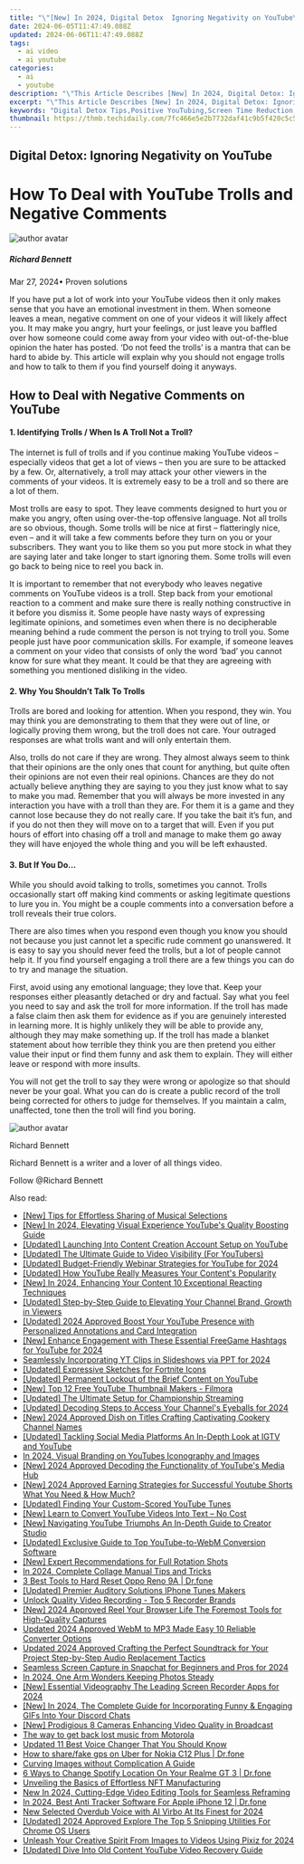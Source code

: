 ```yaml
---
title: "\"[New] In 2024, Digital Detox  Ignoring Negativity on YouTube\""
date: 2024-06-05T11:47:49.088Z
updated: 2024-06-06T11:47:49.088Z
tags:
  - ai video
  - ai youtube
categories:
  - ai
  - youtube
description: "\"This Article Describes [New] In 2024, Digital Detox: Ignoring Negativity on YouTube\""
excerpt: "\"This Article Describes [New] In 2024, Digital Detox: Ignoring Negativity on YouTube\""
keywords: "Digital Detox Tips,Positive YouTubing,Screen Time Reduction,Mental Wellness Online,Filter Out Negativity,YouTube Mindful Viewing,Balance Internet Use"
thumbnail: https://thmb.techidaily.com/7fc466e5e2b7732daf41c9b5f420c5c5add88815dae1954866b21ab967027c21.jpg
---
```


## Digital Detox: Ignoring Negativity on YouTube

# How To Deal with YouTube Trolls and Negative Comments

![author avatar](https://images.wondershare.com/filmora/article-images/richard-bennett.jpg)

##### Richard Bennett

 Mar 27, 2024• Proven solutions

 If you have put a lot of work into your YouTube videos then it only makes sense that you have an emotional investment in them. When someone leaves a mean, negative comment on one of your videos it will likely affect you. It may make you angry, hurt your feelings, or just leave you baffled over how someone could come away from your video with out-of-the-blue opinion the hater has posted. ‘Do not feed the trolls’ is a mantra that can be hard to abide by. This article will explain why you should not engage trolls and how to talk to them if you find yourself doing it anyways.

## How to Deal with Negative Comments on YouTube

#### 1\. Identifying Trolls / When Is A Troll Not a Troll?

 The internet is full of trolls and if you continue making YouTube videos – especially videos that get a lot of views – then you are sure to be attacked by a few. Or, alternatively, a troll may attack your other viewers in the comments of your videos. It is extremely easy to be a troll and so there are a lot of them.

 Most trolls are easy to spot. They leave comments designed to hurt you or make you angry, often using over-the-top offensive language. Not all trolls are so obvious, though. Some trolls will be nice at first – flatteringly nice, even – and it will take a few comments before they turn on you or your subscribers. They want you to like them so you put more stock in what they are saying later and take longer to start ignoring them. Some trolls will even go back to being nice to reel you back in.

 It is important to remember that not everybody who leaves negative comments on YouTube videos is a troll. Step back from your emotional reaction to a comment and make sure there is really nothing constructive in it before you dismiss it. Some people have nasty ways of expressing legitimate opinions, and sometimes even when there is no decipherable meaning behind a rude comment the person is not trying to troll you. Some people just have poor communication skills. For example, if someone leaves a comment on your video that consists of only the word ‘bad’ you cannot know for sure what they meant. It could be that they are agreeing with something you mentioned disliking in the video.

#### 2\. Why You Shouldn’t Talk To Trolls

 Trolls are bored and looking for attention. When you respond, they win. You may think you are demonstrating to them that they were out of line, or logically proving them wrong, but the troll does not care. Your outraged responses are what trolls want and will only entertain them.

 Also, trolls do not care if they are wrong. They almost always seem to think that their opinions are the only ones that count for anything, but quite often their opinions are not even their real opinions. Chances are they do not actually believe anything they are saying to you they just know what to say to make you mad. Remember that you will always be more invested in any interaction you have with a troll than they are. For them it is a game and they cannot lose because they do not really care. If you take the bait it’s fun, and if you do not then they will move on to a target that will. Even if you put hours of effort into chasing off a troll and manage to make them go away they will have enjoyed the whole thing and you will be left exhausted.

#### 3\. But If You Do…

 While you should avoid talking to trolls, sometimes you cannot. Trolls occasionally start off making kind comments or asking legitimate questions to lure you in. You might be a couple comments into a conversation before a troll reveals their true colors.

 There are also times when you respond even though you know you should not because you just cannot let a specific rude comment go unanswered. It is easy to say you should never feed the trolls, but a lot of people cannot help it. If you find yourself engaging a troll there are a few things you can do to try and manage the situation.

 First, avoid using any emotional language; they love that. Keep your responses either pleasantly detached or dry and factual. Say what you feel you need to say and ask the troll for more information. If the troll has made a false claim then ask them for evidence as if you are genuinely interested in learning more. It is highly unlikely they will be able to provide any, although they may make something up. If the troll has made a blanket statement about how terrible they think you are then pretend you either value their input or find them funny and ask them to explain. They will either leave or respond with more insults.

 You will not get the troll to say they were wrong or apologize so that should never be your goal. What you can do is create a public record of the troll being corrected for others to judge for themselves. If you maintain a calm, unaffected, tone then the troll will find you boring.

![author avatar](https://images.wondershare.com/filmora/article-images/richard-bennett.jpg)

Richard Bennett

Richard Bennett is a writer and a lover of all things video.

Follow @Richard Bennett

<span class="atpl-alsoreadstyle">Also read:</span>
<div><ul>
<li><a href="https://facebook-video-footage.techidaily.com/new-tips-for-effortless-sharing-of-musical-selections/"><u>[New] Tips for Effortless Sharing of Musical Selections</u></a></li>
<li><a href="https://facebook-video-footage.techidaily.com/new-in-2024-elevating-visual-experience-youtubes-quality-boosting-guide/"><u>[New] In 2024, Elevating Visual Experience  YouTube's Quality Boosting Guide</u></a></li>
<li><a href="https://facebook-video-footage.techidaily.com/updated-launching-into-content-creation-account-setup-on-youtube/"><u>[Updated] Launching Into Content Creation  Account Setup on YouTube</u></a></li>
<li><a href="https://facebook-video-footage.techidaily.com/updated-the-ultimate-guide-to-video-visibility-for-youtubers/"><u>[Updated] The Ultimate Guide to Video Visibility (For YouTubers)</u></a></li>
<li><a href="https://facebook-video-footage.techidaily.com/updated-budget-friendly-webinar-strategies-for-youtube-for-2024/"><u>[Updated] Budget-Friendly Webinar Strategies for YouTube for 2024</u></a></li>
<li><a href="https://facebook-video-footage.techidaily.com/updated-how-youtube-really-measures-your-contents-popularity/"><u>[Updated] How YouTube Really Measures Your Content's Popularity</u></a></li>
<li><a href="https://facebook-video-footage.techidaily.com/new-in-2024-enhancing-your-content-10-exceptional-reacting-techniques/"><u>[New] In 2024, Enhancing Your Content  10 Exceptional Reacting Techniques</u></a></li>
<li><a href="https://facebook-video-footage.techidaily.com/updated-step-by-step-guide-to-elevating-your-channel-brand-growth-in-viewers/"><u>[Updated] Step-by-Step Guide to Elevating Your Channel Brand, Growth in Viewers</u></a></li>
<li><a href="https://facebook-video-footage.techidaily.com/updated-2024-approved-boost-your-youtube-presence-with-personalized-annotations-and-card-integration/"><u>[Updated] 2024 Approved  Boost Your YouTube Presence with Personalized Annotations and Card Integration</u></a></li>
<li><a href="https://facebook-video-footage.techidaily.com/new-enhance-engagement-with-these-essential-freegame-hashtags-for-youtube-for-2024/"><u>[New] Enhance Engagement with These Essential FreeGame Hashtags for YouTube for 2024</u></a></li>
<li><a href="https://facebook-video-footage.techidaily.com/seamlessly-incorporating-yt-clips-in-slideshows-via-ppt-for-2024/"><u>Seamlessly Incorporating YT Clips in Slideshows via PPT for 2024</u></a></li>
<li><a href="https://facebook-video-footage.techidaily.com/updated-expressive-sketches-for-fortnite-icons/"><u>[Updated] Expressive Sketches for Fortnite Icons</u></a></li>
<li><a href="https://facebook-video-footage.techidaily.com/updated-permanent-lockout-of-the-brief-content-on-youtube/"><u>[Updated] Permanent Lockout of the Brief Content on YouTube</u></a></li>
<li><a href="https://facebook-video-footage.techidaily.com/new-top-12-free-youtube-thumbnail-makers-filmora/"><u>[New] Top 12 Free YouTube Thumbnail Makers - Filmora</u></a></li>
<li><a href="https://facebook-video-footage.techidaily.com/updated-the-ultimate-setup-for-championship-streaming/"><u>[Updated] The Ultimate Setup for Championship Streaming</u></a></li>
<li><a href="https://facebook-video-footage.techidaily.com/updated-decoding-steps-to-access-your-channels-eyeballs-for-2024/"><u>[Updated] Decoding Steps to Access Your Channel's Eyeballs for 2024</u></a></li>
<li><a href="https://facebook-video-footage.techidaily.com/new-2024-approved-dish-on-titles-crafting-captivating-cookery-channel-names/"><u>[New] 2024 Approved  Dish on Titles  Crafting Captivating Cookery Channel Names</u></a></li>
<li><a href="https://facebook-video-footage.techidaily.com/updated-tackling-social-media-platforms-an-in-depth-look-at-igtv-and-youtube/"><u>[Updated] Tackling Social Media Platforms  An In-Depth Look at IGTV and YouTube</u></a></li>
<li><a href="https://facebook-video-footage.techidaily.com/in-2024-visual-branding-on-youtubes-iconography-and-images/"><u>In 2024, Visual Branding on YouTubes  Iconography and Images</u></a></li>
<li><a href="https://facebook-video-footage.techidaily.com/new-2024-approved-decoding-the-functionality-of-youtubes-media-hub/"><u>[New] 2024 Approved  Decoding the Functionality of YouTube's Media Hub</u></a></li>
<li><a href="https://facebook-video-footage.techidaily.com/new-2024-approved-earning-strategies-for-successful-youtube-shorts-what-you-need-and-how-much/"><u>[New] 2024 Approved  Earning Strategies for Successful Youtube Shorts  What You Need & How Much?</u></a></li>
<li><a href="https://facebook-video-footage.techidaily.com/updated-finding-your-custom-scored-youtube-tunes/"><u>[Updated] Finding Your Custom-Scored YouTube Tunes</u></a></li>
<li><a href="https://facebook-video-footage.techidaily.com/new-learn-to-convert-youtube-videos-into-text-no-cost/"><u>[New] Learn to Convert YouTube Videos Into Text – No Cost</u></a></li>
<li><a href="https://facebook-video-footage.techidaily.com/new-navigating-youtube-triumphs-an-in-depth-guide-to-creator-studio/"><u>[New] Navigating YouTube Triumphs  An In-Depth Guide to Creator Studio</u></a></li>
<li><a href="https://facebook-video-footage.techidaily.com/updated-exclusive-guide-to-top-youtube-to-webm-conversion-software/"><u>[Updated] Exclusive Guide to Top YouTube-to-WebM Conversion Software</u></a></li>
<li><a href="https://some-knowledge.techidaily.com/new-expert-recommendations-for-full-rotation-shots/"><u>[New] Expert Recommendations for Full Rotation Shots</u></a></li>
<li><a href="https://extra-hints.techidaily.com/in-2024-complete-collage-manual-tips-and-tricks/"><u>In 2024, Complete Collage Manual  Tips and Tricks</u></a></li>
<li><a href="https://phone-solutions.techidaily.com/3-best-tools-to-hard-reset-oppo-reno-9a-drfone-by-drfone-reset-android-reset-android/"><u>3 Best Tools to Hard Reset Oppo Reno 9A | Dr.fone</u></a></li>
<li><a href="https://extra-approaches.techidaily.com/updated-premier-auditory-solutions-iphone-tunes-makers/"><u>[Updated] Premier Auditory Solutions  IPhone Tunes Makers</u></a></li>
<li><a href="https://screen-recording.techidaily.com/unlock-quality-video-recording-top-5-recorder-brands/"><u>Unlock Quality Video Recording - Top 5 Recorder Brands</u></a></li>
<li><a href="https://visual-screen-recording.techidaily.com/new-2024-approved-reel-your-browser-life-the-foremost-tools-for-high-quality-captures/"><u>[New] 2024 Approved  Reel Your Browser Life  The Foremost Tools for High-Quality Captures</u></a></li>
<li><a href="https://video-creation-software.techidaily.com/updated-2024-approved-webm-to-mp3-made-easy-10-reliable-converter-options/"><u>Updated 2024 Approved WebM to MP3 Made Easy 10 Reliable Converter Options</u></a></li>
<li><a href="https://sound-optimizing.techidaily.com/updated-2024-approved-crafting-the-perfect-soundtrack-for-your-project-step-by-step-audio-replacement-tactics/"><u>Updated 2024 Approved Crafting the Perfect Soundtrack for Your Project Step-by-Step Audio Replacement Tactics</u></a></li>
<li><a href="https://snapchat-videos.techidaily.com/seamless-screen-capture-in-snapchat-for-beginners-and-pros-for-2024/"><u>Seamless Screen Capture in Snapchat for Beginners and Pros for 2024</u></a></li>
<li><a href="https://youtube-help.techidaily.com/in-2024-one-arm-wonders-keeping-photos-steady/"><u>In 2024, One Arm Wonders  Keeping Photos Steady</u></a></li>
<li><a href="https://on-screen-recording.techidaily.com/new-essential-videography-the-leading-screen-recorder-apps-for-2024/"><u>[New] Essential Videography  The Leading Screen Recorder Apps for 2024</u></a></li>
<li><a href="https://discord-videos.techidaily.com/new-in-2024-the-complete-guide-for-incorporating-funny-and-engaging-gifs-into-your-discord-chats/"><u>[New] In 2024, The Complete Guide for Incorporating Funny & Engaging GIFs Into Your Discord Chats</u></a></li>
<li><a href="https://extra-approaches.techidaily.com/new-prodigious-8-cameras-enhancing-video-quality-in-broadcast/"><u>[New] Prodigious 8 Cameras Enhancing Video Quality in Broadcast</u></a></li>
<li><a href="https://techidaily.com/the-way-to-get-back-lost-music-from-motorola-by-fonelab-android-recover-music/"><u>The way to get back lost music from Motorola</u></a></li>
<li><a href="https://voice-adjusting.techidaily.com/updated-11-best-voice-changer-that-you-should-know/"><u>Updated 11 Best Voice Changer That You Should Know</u></a></li>
<li><a href="https://fake-location.techidaily.com/how-to-sharefake-gps-on-uber-for-nokia-c12-plus-drfone-by-drfone-virtual-android/"><u>How to share/fake gps on Uber for Nokia C12 Plus | Dr.fone</u></a></li>
<li><a href="https://extra-information.techidaily.com/curving-images-without-complication-a-guide/"><u>Curving Images without Complication  A Guide</u></a></li>
<li><a href="https://location-fake.techidaily.com/6-ways-to-change-spotify-location-on-your-realme-gt-3-drfone-by-drfone-virtual-android/"><u>6 Ways to Change Spotify Location On Your Realme GT 3 | Dr.fone</u></a></li>
<li><a href="https://extra-tips.techidaily.com/unveiling-the-basics-of-effortless-nft-manufacturing/"><u>Unveiling the Basics of Effortless NFT Manufacturing</u></a></li>
<li><a href="https://video-creation-software.techidaily.com/new-in-2024-cutting-edge-video-editing-tools-for-seamless-reframing/"><u>New In 2024, Cutting-Edge Video Editing Tools for Seamless Reframing</u></a></li>
<li><a href="https://ios-location-track.techidaily.com/in-2024-best-anti-tracker-software-for-apple-iphone-12-drfone-by-drfone-virtual-ios/"><u>In 2024, Best Anti Tracker Software For Apple iPhone 12 | Dr.fone</u></a></li>
<li><a href="https://ai-voice-clone.techidaily.com/new-selected-overdub-voice-with-ai-virbo-at-its-finest-for-2024/"><u>New Selected Overdub Voice with AI Virbo At Its Finest for 2024</u></a></li>
<li><a href="https://screen-video-capture.techidaily.com/updated-2024-approved-explore-the-top-5-snipping-utilities-for-chrome-os-users/"><u>[Updated] 2024 Approved  Explore The Top 5 Snipping Utilities For Chrome OS Users</u></a></li>
<li><a href="https://some-skills.techidaily.com/unleash-your-creative-spirit-from-images-to-videos-using-pixiz-for-2024/"><u>Unleash Your Creative Spirit  From Images to Videos Using Pixiz for 2024</u></a></li>
<li><a href="https://youtube-clips.techidaily.com/updated-dive-into-old-content-youtube-video-recovery-guide/"><u>[Updated] Dive Into Old Content  YouTube Video Recovery Guide</u></a></li>
</ul></div>

<ins class="adsbygoogle"
      style="display:block"
      data-ad-client="ca-pub-7571918770474297"
      data-ad-slot="8358498916"
      data-ad-format="auto"
      data-full-width-responsive="true"></ins>